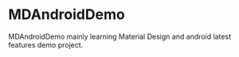 # MDAndroidDemo
MDAndroidDemo mainly learning Material Design and android latest features demo project.
